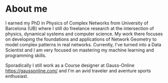 # About me

I earned my PhD in Physics of Complex Networks from University of Barcelona (UB) where I still do freelance research at the intersection of physics, dynamical systems and computer science. My work there focuses on developing the foundations and applications of Network Geometry to model complex patterns in real networks. Currently, I've turned into a Data Scientist and I am very focused on mastering my machine learning and programming skills.

Sporadically I still work as a Course designer at Gauss-Online https://gaussonline.com/ and I'm an avid traveler and aventure sports enthusiast.

